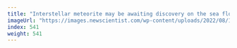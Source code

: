 ```yaml
---
title: "Interstellar meteorite may be awaiting discovery on the sea floor"
imageUrl: "https://images.newscientist.com/wp-content/uploads/2022/08/12131731/SEI_118739609.jpg?width=600"
index: 541
weight: 541
---
```

